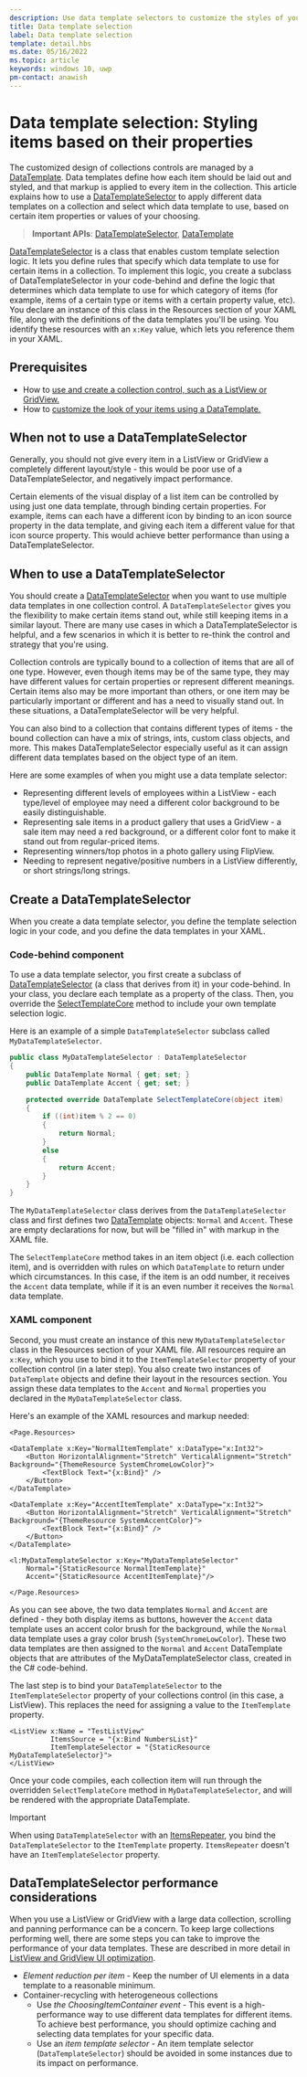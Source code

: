 ```yaml
---
description: Use data template selectors to customize the styles of your items based on the item properties.
title: Data template selection
label: Data template selection
template: detail.hbs
ms.date: 05/16/2022
ms.topic: article
keywords: windows 10, uwp
pm-contact: anawish
---
```


# Data template selection: Styling items based on their properties

The customized design of collections controls are managed by a [DataTemplate](/uwp/api/windows.ui.xaml.datatemplate). Data templates define how each item should be laid out and styled, and that markup is applied to every item in the collection. This article explains how to use a [DataTemplateSelector](/uwp/api/windows.ui.xaml.controls.datatemplateselector) to apply different data templates on a collection and select which data template to use, based on certain item properties or values of your choosing.

> **Important APIs**: [DataTemplateSelector](/uwp/api/windows.ui.xaml.controls.datatemplateselector), [DataTemplate](/uwp/api/windows.ui.xaml.datatemplate)

[DataTemplateSelector](/uwp/api/windows.ui.xaml.controls.datatemplateselector) is a class that enables custom template selection logic. It lets you define rules that specify which data template to use for certain items in a collection. To implement this logic, you create a subclass of DataTemplateSelector in your code-behind and define the logic that determines which data template to use for which category of items (for example, items of a certain type or items with a certain property value, etc). You declare an instance of this class in the Resources section of your XAML file, along with the definitions of the data templates you'll be using. You identify these resources with an `x:Key` value, which lets you reference them in your XAML.

## Prerequisites

- How to [use and create a collection control, such as a ListView or GridView.](listview-and-gridview.md)
- How to [customize the look of your items using a DataTemplate.](item-containers-templates.md#data-template)

## When not to use a DataTemplateSelector

Generally, you should not give every item in a ListView or GridView a completely different layout/style - this would be poor use of a DataTemplateSelector, and negatively impact performance.

Certain elements of the visual display of a list item can be controlled by using just one data template, through binding certain properties. For example, items can each have a different icon by binding to an icon source property in the data template, and giving each item a different value for that icon source property. This would achieve better performance than using a DataTemplateSelector.

## When to use a DataTemplateSelector

You should create a [DataTemplateSelector](/uwp/api/windows.ui.xaml.controls.datatemplateselector) when you want to use multiple data templates in one collection control. A `DataTemplateSelector` gives you the flexibility to make certain items stand out, while still keeping items in a similar layout. There are many use cases in which a DataTemplateSelector is helpful, and a few scenarios in which it is better to re-think the control and strategy that you're using.

Collection controls are typically bound to a collection of items that are all of one type. However, even though items may be of the same type, they may have different values for certain properties or represent different meanings. Certain items also may be more important than others, or one item may be particularly important or different and has a need to visually stand out. In these situations, a DataTemplateSelector will be very helpful.

You can also bind to a collection that contains different types of items - the bound collection can have a mix of strings, ints, custom class objects, and more. This makes DataTemplateSelector especially useful as it can assign different data templates based on the object type of an item.

Here are some examples of when you might use a data template selector:

- Representing different levels of employees within a ListView - each type/level of employee may need a different color background to be easily distinguishable.
- Representing sale items in a product gallery that uses a GridView - a sale item may need a red background, or a different color font to make it stand out from regular-priced items.
- Representing winners/top photos in a photo gallery using FlipView.
- Needing to represent negative/positive numbers in a ListView differently, or short strings/long strings.

## Create a DataTemplateSelector

When you create a data template selector, you define the template selection logic in your code, and you define the data templates in your XAML.

### Code-behind component

To use a data template selector, you first create a subclass of [DataTemplateSelector](/uwp/api/windows.ui.xaml.controls.datatemplateselector) (a class that derives from it) in your code-behind. In your class, you declare each template as a property of the class. Then, you override the [SelectTemplateCore](/uwp/api/windows.ui.xaml.controls.datatemplateselector.selecttemplatecore) method to include your own template selection logic.

Here is an example of a simple `DataTemplateSelector` subclass called `MyDataTemplateSelector`.

```csharp
public class MyDataTemplateSelector : DataTemplateSelector
{
    public DataTemplate Normal { get; set; }
    public DataTemplate Accent { get; set; }

    protected override DataTemplate SelectTemplateCore(object item)
    {
        if ((int)item % 2 == 0)
        {
            return Normal;
        }
        else
        {
            return Accent;
        }
    }
}
```

The `MyDataTemplateSelector` class derives from the `DataTemplateSelector` class and first defines two [DataTemplate](/uwp/api/windows.ui.xaml.datatemplate) objects: `Normal` and `Accent`. These are empty declarations for now, but will be "filled in" with markup in the XAML file.

The `SelectTemplateCore` method takes in an item object (i.e. each collection item), and is overridden with rules on which `DataTemplate` to return under which circumstances. In this case, if the item is an odd number, it receives the `Accent` data template, while if it is an even number it receives the `Normal` data template.

### XAML component

Second, you must create an instance of this new `MyDataTemplateSelector` class in the Resources section of your XAML file. All resources require an `x:Key`, which you use to bind it to the `ItemTemplateSelector` property of your collection control (in a later step). You also create two instances of `DataTemplate` objects and define their layout in the resources section. You assign these data templates to the `Accent` and `Normal` properties you declared in the `MyDataTemplateSelector` class.

Here's an example of the XAML resources and markup needed:

```xaml
<Page.Resources>

<DataTemplate x:Key="NormalItemTemplate" x:DataType="x:Int32">
    <Button HorizontalAlignment="Stretch" VerticalAlignment="Stretch" Background="{ThemeResource SystemChromeLowColor}">
        <TextBlock Text="{x:Bind}" />
    </Button>
</DataTemplate>

<DataTemplate x:Key="AccentItemTemplate" x:DataType="x:Int32">
    <Button HorizontalAlignment="Stretch" VerticalAlignment="Stretch" Background="{ThemeResource SystemAccentColor}">
        <TextBlock Text="{x:Bind}" />
    </Button>
</DataTemplate>

<l:MyDataTemplateSelector x:Key="MyDataTemplateSelector"
    Normal="{StaticResource NormalItemTemplate}"
    Accent="{StaticResource AccentItemTemplate}"/>

</Page.Resources>
```

As you can see above, the two data templates `Normal` and `Accent` are defined - they both display items as buttons, however the `Accent` data template uses an accent color brush for the background, while the `Normal` data template uses a gray color brush (`SystemChromeLowColor`). These two data templates are then assigned to the `Normal` and `Accent` DataTemplate objects that are attributes of the MyDataTemplateSelector class, created in the C# code-behind.

The last step is to bind your `DataTemplateSelector` to the `ItemTemplateSelector` property of your collections control (in this case, a ListView). This replaces the need for assigning a value to the `ItemTemplate` property. 

```xaml
<ListView x:Name = "TestListView"
          ItemsSource = "{x:Bind NumbersList}"
          ItemTemplateSelector = "{StaticResource MyDataTemplateSelector}">
</ListView>
```

Once your code compiles, each collection item will run through the overridden `SelectTemplateCore` method in `MyDataTemplateSelector`, and will be rendered with the appropriate DataTemplate.

> [!IMPORTANT]
> When using `DataTemplateSelector` with an [ItemsRepeater](/uwp/api/microsoft.ui.xaml.controls.itemsrepeater?view=winui-2.2&preserve-view=true), you bind the `DataTemplateSelector` to the `ItemTemplate` property. `ItemsRepeater` doesn't have an `ItemTemplateSelector` property.

## DataTemplateSelector performance considerations

When you use a ListView or GridView with a large data collection, scrolling and panning performance can be a concern. To keep large collections performing well, there are some steps you can take to improve the performance of your data templates. These are described in more detail in [ListView and GridView UI optimization](/windows/uwp/debug-test-perf/optimize-gridview-and-listview).

- _Element reduction per item_ - Keep the number of UI elements in a data template to a reasonable minimum.
- Container-recycling with heterogeneous collections
  - Use _the ChoosingItemContainer event_ - This event is a high-performance way to use different data templates for different items. To achieve best performance, you should optimize caching and selecting data templates for your specific data.
  - Use an _item template selector_ - An item template selector (`DataTemplateSelector`) should be avoided in some instances due to its impact on performance.
